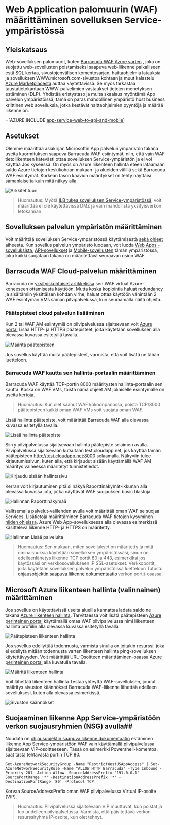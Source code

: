 <properties 
    pageTitle="Web Application palomuurin (WAF) määrittäminen sovelluksen Service-ympäristössä" 
    description="Opettele määrittämään web sovelluksen palomuuri eteen App Service-ympäristössä." 
    services="app-service\web" 
    documentationCenter="" 
    authors="naziml" 
    manager="wpickett" 
    editor="jimbe"/>

<tags 
    ms.service="app-service" 
    ms.workload="web" 
    ms.tgt_pltfrm="na" 
    ms.devlang="na" 
    ms.topic="article" 
    ms.date="08/17/2016" 
    ms.author="naziml"/>    

# <a name="configuring-a-web-application-firewall-waf-for-app-service-environment"></a>Web Application palomuurin (WAF) määrittäminen sovelluksen Service-ympäristössä

## <a name="overview"></a>Yleiskatsaus ##
Web-sovelluksen palomuurit, kuten [Barracuda WAF Azure varten](https://www.barracuda.com/programs/azure) , joka on suojattu web-sovellusten poistamiseksi saapuva web-liikenne paikalliseen estä SQL kertaa, sivustojenvälisen komentosarjan, haittaohjelmia latauksia ja sovelluksen WWW.microsoft.com-sivustoa kohtaan ja muut kalastelu [Azure Marketplacesta](https://azure.microsoft.com/marketplace/partners/barracudanetworks/waf-byol/) auttaa käytettävissä. Se myös tarkastaa taustatietokantaan WWW-palvelimien vastaukset tietojen menetyksen estäminen (DLP). Yhdistää eristystaso ja muita skaalaus myöntämä App palvelun ympäristöissä, tämä on paras mahdollinen ympäristö host business kriittinen web sovelluksia, jotka kestävät haittaohjelmien pyyntöjä ja määrää liikenne on.

+[AZURE.INCLUDE [app-service-web-to-api-and-mobile](../../includes/app-service-web-to-api-and-mobile.md)] 

## <a name="setup"></a>Asetukset ##
Olemme määrittää asiakirjan Microsoftin App palvelun ympäristön takana useita kuormituksen saapuva Barracuda WAF esiintymät, niin, että vain WAF tietoliikenteen kätevästi ottaa sovelluksen Service-ympäristön ja ei voi käyttää Jos kyseessä. On myös on Azure liikenteen hallinta eteen lataamaan saldo Azure tietojen keskikohdan mukaan- ja alueiden välillä sekä Barracuda WAF esiintymät. Korkean tason kaavion määritykset on tehty näyttäisi samanlaiselta kuin mitä näkyy alla.

![Arkkitehtuuri][Architecture] 

> Huomautus: Myötä [ILB tukea sovelluksen Service-ympäristössä](app-service-environment-with-internal-load-balancer.md), voit määrittää ei ole käytettävissä DMZ ja vain mahdollista yksityisverkon Ietokannan. 

## <a name="configuring-your-app-service-environment"></a>Sovelluksen palvelun ympäristön määrittäminen ##
Voit määrittää sovelluksen Service-ympäristössä käyttämisestä [sekä ohjeet](app-service-web-how-to-create-an-app-service-environment.md) aiheesta. Kun sovellus palvelun ympäristö luodaan, voit luoda [Web Apps -sovelluksista](app-service-web-overview.md), [API-sovellukset](../app-service-api/app-service-api-apps-why-best-platform.md) ja [Mobile-sovellusten](../app-service-mobile/app-service-mobile-value-prop.md) tämän ympäristössä, joka kaikki suojataan takana on määritettävä seuraavan osion WAF.

## <a name="configuring-your-barracuda-waf-cloud-service"></a>Barracuda WAF Cloud-palvelun määrittäminen ##
Barracuda on [yksityiskohtaiset artikkelissa](https://campus.barracuda.com/product/webapplicationfirewall/article/WAF/DeployWAFInAzure) sen WAF virtual Azure-koneeseen ottamisesta käyttöön. Mutta koska kopiointia haluat redundancy ja sisältämiin yksittäisen kohdan virhe, haluat ottaa käyttöön vähintään 2 WAF esiintymän VMs saman pilvipalvelussa, kun seuraamalla näitä ohjeita.

### <a name="adding-endpoints-to-cloud-service"></a>Päätepisteet cloud palvelun lisääminen ###
Kun 2 tai WAF AM esiintymiä on pilvipalvelussa sijaitsevaan voit [Azure portal](https://portal.azure.com/) Lisää HTTP- ja HTTPS päätepisteet, joita käytetään sovelluksen alla olevassa kuvassa esitetyllä tavalla.

![Määritä päätepisteen][ConfigureEndpoint]

Jos sovellus käyttää muita päätepisteet, varmista, että voit lisätä ne tähän luetteloon. 

### <a name="configuring-barracuda-waf-through-its-management-portal"></a>Barracuda WAF kautta sen hallinta-portaalin määrittäminen ###
Barracuda WAF käyttää TCP-portin 8000 määritysten hallinta-portaalin sen kautta. Koska on WAF VMs, toista nämä ohjeet AM jokaiselle esiintymälle on useita kertoja. 


> Huomautus: Kun olet saanut WAF kokoonpanossa, poista TCP/8000 päätepisteen kaikki oman WAF VMs voit suojata oman WAF.

Lisää hallinta päätepiste, voit määrittää Barracuda WAF alla olevassa kuvassa esitetyllä tavalla.

![Lisää hallinta päätepiste][AddManagementEndpoint]
 
Siirry pilvipalvelussa sijaitsevaan hallinta päätepiste selaimen avulla. Pilvipalvelussa sijaitsevaan kutsutaan test.cloudapp.net, jos käyttää tämän päätepisteen http://test.cloudapp.net:8000 selaamalla. Näkyviin tulee kirjautumissivun, kuten alla, että kirjaudut sisään käyttämällä WAF AM määritys vaiheessa määritetyt tunnistetiedot.

![Kirjaudu sisään hallintasivu][ManagementLoginPage]

Kerran voit kirjautuminen pitäisi näkyä Raporttinäkymät-ikkunan alla olevassa kuvassa jota, jotka näyttävät WAF suojauksen basic tilastoja.

![Hallinnan Raporttinäkymää][ManagementDashboard]

Valitsemalla palvelut-välilehden avulla voit määrittää oman WAF se suojaa Services. Lisätietoja määrittäminen Barracuda WAF tietojen kysyminen [niiden ohjeissa](https://techlib.barracuda.com/waf/getstarted1). Azure Web App-sovelluksessa alla olevassa esimerkissä käsittelevä liikenne HTTP- ja HTTPS on määritetty.

![Hallinnan Lisää palveluita][ManagementAddServices]

> Huomautus: Sen mukaan, miten sovellukset on määritetty ja mitä ominaisuuksia käytetään sovelluksen ympäristössäsi, sinun on edelleenlähetys liikenne TCP portit 80 ja 443, esimerkiksi jos käytössäsi on verkkosovellukseen IP SSL-asetukset. Verkkoportit, joita käytetään sovelluksen palvelun ympäristöissä luetteloon Tutustu [ohjausobjektin saapuva liikenne dokumentaatio](app-service-app-service-environment-control-inbound-traffic.md) verkon portit-osassa.

## <a name="configuring-microsoft-azure-traffic-manager-optional"></a>Microsoft Azure liikenteen hallinta (valinnainen) määrittäminen ##
Jos sovellus on käytettävissä useita alueilla kannattaa ladata saldo ne takana [Azure liikenteen hallinta](../traffic-manager/traffic-manager-overview.md). Tarvittaessa voit lisätä päätepisteen [Azure perinteinen portal](https://manage.azure.com) käyttämällä omaa WAF pilvipalvelussa nimi liikenteen hallinta profiilin alla olevassa kuvassa esitetyllä tavalla. 

![Päätepisteen liikenteen hallinta][TrafficManagerEndpoint]

Jos sovellus edellyttää todennusta, varmista sinulla on joitakin resurssi, joka ei edellytä mitään todennusta varten liikenteen hallinta ping-sovelluksen käytettävyyden. Voit määrittää URL-Osoitteen määrittäminen-osassa [Azure perinteinen portal](https://manage.azure.com) alla kuvatulla tavalla.

![Määritä liikenteen hallinta][ConfigureTrafficManager]

Voit lähettää liikenteen hallinta Testaa yhteyttä WAF-sovelluksen, joudut määritys sivuston käännökset Barracuda WAF-liikenne lähettää edelleen sovelluksesi, kuten alla olevassa esimerkissä.

![Sivuston käännökset][WebsiteTranslations]

## <a name="securing-traffic-to-app-service-environment-using-network-security-groups-nsg"></a>Suojaaminen liikenne App Service-ympäristöön verkon suojausryhmien (NSG) avulla##
Noudata on [ohjausobjektin saapuva liikenne dokumentaatio](app-service-app-service-environment-control-inbound-traffic.md) estäminen liikenne App Service-ympäristöön WAF vain käyttämällä pilvipalvelussa sijaitsevaan VIP-osoitteeseen. Tässä on esimerkki Powershell-komentoa, saat tästä tehtävästä portin TCP 80.


    Get-AzureNetworkSecurityGroup -Name "RestrictWestUSAppAccess" | Set-AzureNetworkSecurityRule -Name "ALLOW HTTP Barracuda" -Type Inbound -Priority 201 -Action Allow -SourceAddressPrefix '191.0.0.1'  -SourcePortRange '*' -DestinationAddressPrefix '*' -DestinationPortRange '80' -Protocol TCP

Korvaa SourceAddressPrefix oman WAF pilvipalvelussa Virtual IP-osoite (VIP).

> Huomautus: Pilvipalvelussa sijaitsevaan VIP muuttuvat, kun poistat ja luo uudelleen pilvipalvelussa. Varmista, että päivitettävä verkon resurssiryhmä IP-osoite, kun olet tehnyt. 
 
<!-- IMAGES -->
[Architecture]: ./media/app-service-app-service-environment-web-application-firewall/Architecture.png
[ConfigureEndpoint]: ./media/app-service-app-service-environment-web-application-firewall/ConfigureEndpoint.png
[AddManagementEndpoint]: ./media/app-service-app-service-environment-web-application-firewall/AddManagementEndpoint.png
[ManagementAddServices]: ./media/app-service-app-service-environment-web-application-firewall/ManagementAddServices.png
[ManagementDashboard]: ./media/app-service-app-service-environment-web-application-firewall/ManagementDashboard.png
[ManagementLoginPage]: ./media/app-service-app-service-environment-web-application-firewall/ManagementLoginPage.png
[TrafficManagerEndpoint]: ./media/app-service-app-service-environment-web-application-firewall/TrafficManagerEndpoint.png
[ConfigureTrafficManager]: ./media/app-service-app-service-environment-web-application-firewall/ConfigureTrafficManager.png
[WebsiteTranslations]: ./media/app-service-app-service-environment-web-application-firewall/WebsiteTranslations.png
